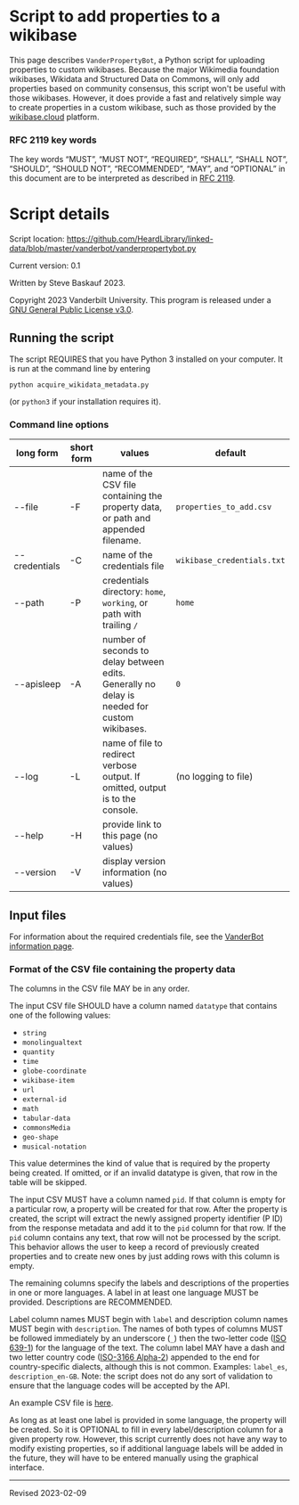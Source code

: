 # Script to add properties to a wikibase

This page describes `VanderPropertyBot`, a Python script for uploading properties to custom wikibases. Because the major Wikimedia foundation wikibases, Wikidata and Structured Data on Commons, will only add properties based on community consensus, this script won't be useful with those wikibases. However, it does provide a fast and relatively simple way to create properties in a custom wikibase, such as those provided by the [wikibase.cloud](https://www.wikibase.cloud/) platform.

### RFC 2119 key words

The key words “MUST”, “MUST NOT”, “REQUIRED”, “SHALL”, “SHALL NOT”, “SHOULD”, “SHOULD NOT”, “RECOMMENDED”, “MAY”, and “OPTIONAL” in this document are to be interpreted as described in [RFC 2119](https://tools.ietf.org/html/rfc2119).


# Script details

Script location: <https://github.com/HeardLibrary/linked-data/blob/master/vanderbot/vanderpropertybot.py>

Current version: 0.1

Written by Steve Baskauf 2023.

Copyright 2023 Vanderbilt University. This program is released under a [GNU General Public License v3.0](http://www.gnu.org/licenses/gpl-3.0).

## Running the script

The script REQUIRES that you have Python 3 installed on your computer. It is run at the command line by entering

```
python acquire_wikidata_metadata.py
```

(or `python3` if your installation requires it). 


### Command line options

| long form | short form | values | default |
| --------- | ---------- | ------ | ------- |
| --file | -F | name of the CSV file containing the property data, or path and appended filename. | `properties_to_add.csv` |
| --credentials | -C | name of the credentials file | `wikibase_credentials.txt` |
| --path | -P | credentials directory: `home`, `working`, or path with trailing `/` | `home` |
| --apisleep | -A | number of seconds to delay between edits. Generally no delay is needed for custom wikibases. | `0` |
| --log | -L | name of file to redirect verbose output. If omitted, output is to the console. | (no logging to file) |
| --help | -H | provide link to this page (no values) |  |
| --version | -V | display version information (no values) |  |

## Input files

For information about the required credentials file, see the [VanderBot information page](https://github.com/HeardLibrary/linked-data/blob/master/vanderbot/README.md#credentials-text-file-format-example).

### Format of the CSV file containing the property data

The columns in the CSV file MAY be in any order.

The input CSV file SHOULD have a column named `datatype` that contains one of the following values:
- `string`
- `monolingualtext`
- `quantity`
- `time`
- `globe-coordinate`
- `wikibase-item`
- `url`
- `external-id`
- `math`
- `tabular-data`
- `commonsMedia`
- `geo-shape`
- `musical-notation`

This value determines the kind of value that is required by the property being created. If omitted, or if an invalid datatype is given, that row in the table will be skipped.

The input CSV MUST have a column named `pid`. If that column is empty for a particular row, a property will be created for that row. After the property is created, the script will extract the newly assigned property identifier (P ID) from the response metadata and add it to the `pid` column for that row. If the `pid` column contains any text, that row will not be processed by the script. This behavior allows the user to keep a record of previously created properties and to create new ones by just adding rows with this column is empty.

The remaining columns specify the labels and descriptions of the properties in one or more languages. A label in at least one language MUST be provided. Descriptions are RECOMMENDED. 

Label column names MUST begin with `label` and description column names MUST begin with `description`. The names of both types of columns MUST be followed immediately by an underscore (`_`) then the two-letter code ([ISO 639-1](https://en.wikipedia.org/wiki/List_of_ISO_639-1_codes)) for the language of the text. The column label MAY have a dash and two letter country code ([ISO-3166 Alpha-2](https://en.wikipedia.org/wiki/List_of_ISO_3166_country_codes)) appended to the end for country-specific dialects, although this is not common. Examples: `label_es`, `description_en-GB`. Note: the script does not do any sort of validation to ensure that the language codes will be accepted by the API.

An example CSV file is [here](https://github.com/HeardLibrary/linked-data/blob/master/vanderbot/properties_to_add.csv).

As long as at least one label is provided in some language, the property will be created. So it is OPTIONAL to fill in every label/description column for a given property row. However, this script currently does not have any way to modify existing properties, so if additional language labels will be added in the future, they will have to be entered manually using the graphical interface.

----
Revised 2023-02-09
